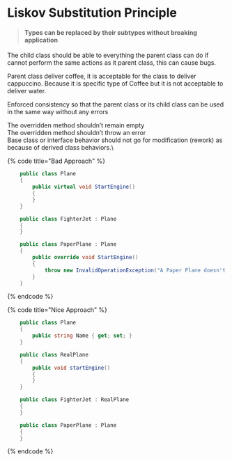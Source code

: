 # Liskov Substitution Principle

> #### Types can be replaced by their subtypes without breaking application

The child class should be able to everything the parent class can do if cannot perform the same actions as it parent class, this can cause bugs.

Parent class deliver coffee, it is acceptable for the class to deliver cappuccino. Because it is specific type of Coffee but it is not acceptable to deliver water.

Enforced consistency so that the parent class or its child class can be used in the same way without any errors

The overridden method shouldn’t remain empty\
The overridden method shouldn’t throw an error\
Base class or interface behavior should not go for modification (rework) as because of derived class behaviors.\\

{% code title="Bad Approach" %}
```csharp
    public class Plane
    {
        public virtual void StartEngine()
        {
        }
    }

    public class FighterJet : Plane
    {
    }

    public class PaperPlane : Plane
    {
        public override void StartEngine()
        {
            throw new InvalidOperationException("A Paper Plane doesn't have an engine.");
        }
    }
```
{% endcode %}

{% code title="Nice Approach" %}
```csharp
    public class Plane
    {
        public string Name { get; set; }
    }

    public class RealPlane
    {
        public void startEngine()
        {
        }
    }

    public class FighterJet : RealPlane
    {
    }

    public class PaperPlane : Plane
    {
    }
```
{% endcode %}
